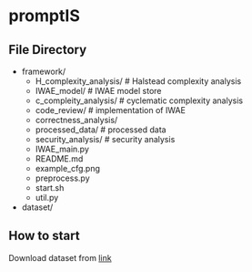 # promptIS
## File Directory
  - framework/
    - H_complexity_analysis/ # Halstead complexity analysis
    - IWAE_model/ # IWAE model store
    - c_compleity_analysis/ # cyclematic complexity analysis
    - code_review/ # implementation of IWAE
    - correctness_analysis/ 
    - processed_data/ # processed data
    - security_analysis/ # security analysis
    - IWAE_main.py 
    - README.md
    - example_cfg.png
    - preprocess.py
    - start.sh
    - util.py
  - dataset/
## How to start
Download dataset from [link](https://drive.google.com/drive/folders/1ihsLASZgsh8NT1BbgnAALCrmJfiLx5Wj?usp=sharing)
